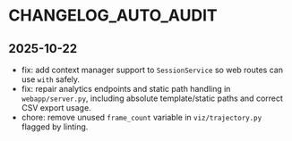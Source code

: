# CHANGELOG_AUTO_AUDIT

## 2025-10-22
- fix: add context manager support to `SessionService` so web routes can use `with` safely.
- fix: repair analytics endpoints and static path handling in `webapp/server.py`, including absolute template/static paths and correct CSV export usage.
- chore: remove unused `frame_count` variable in `viz/trajectory.py` flagged by linting.
